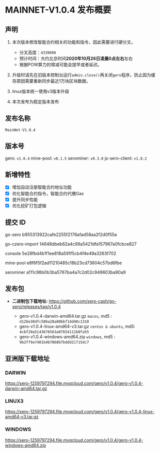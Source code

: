 # MAINNET-V1.0.4 发布概要

## 声明

1. 本次版本修改智能合约相关的功能和指令，因此需要进行硬分叉。
   * 分叉高度：`4339090`
   * 预计时间：大约北京时间**2020年10月26日凌晨0点左右**左右
   * 根据POW算力的增减可能会提早或者延迟。

2. 升级时请先在旧版本控制台运行`admin.close()`再关闭`gero`程序，防止因为缓存原因需要重新同步最近1万块区块数据。

3. linux版本统一使用v3版本升级

4. 本次发布为稳定版本发布

## 发布名称

`MainNet-V1.0.4`



## 版本号

gero:                `v1.0.4`
mine-pool:      `v0.1.5`
serominer:      `v0.3.0`
js-sero-client:  `v1.0.2`



## 新增特性

 - [x] 增加自动注册智能合约地址功能
 - [x] 优化智能合约指令，智能合约代缴Gas
 - [x] 提升同步性能
 - [x] 优化挖矿打包逻辑

## 提交 ID

go-sero             b955313922cafe2255f2176afad58aa2f2d0f55a

go-czero-import     14648dbeb62a4c99a5421dfa157967a0fcbce827

console             5e28fbd4b1f1ee818a591f5cb4f4e49a3263f702

mine-pool           e8f6f5f2ad11210485c18b23cd73604c57bd6fbe

serominer           a111c98b0b3ba5767ba4a7c2d02c949603ba90a9    



## 发布包

* **二进制包下载地址:**  <https://github.com/sero-cash/go-sero/releases/tag/v1.0.4>

   * gero-v1.0.4-darwin-amd64.tar.gz  `macos`,  md5 : `d126e30dfc586a20a80bbf14d40c1310`
   * gero-v1.0.4-linux-amd64-v3.tar.gz  `centos & ubuntu`, md5: `4cbf20a5143676563a07654111b0fa55`
   * gero-v1.0.4-windows-amd64.zip  `windows`, md5 : `9b2ff9a7401b4b7868bfbddd21715dc7`



## 亚洲版下载地址

### DARWIN

<https://sero-1259797294.file.myqcloud.com/gero/v1.0.4/gero-v1.0.4-darwin-amd64.tar.gz>

### LINUX3

<https://sero-1259797294.file.myqcloud.com/gero/v1.0.4/gero-v1.0.4-linux-amd64-v3.tar.gz>

### WINDOWS

<https://sero-1259797294.file.myqcloud.com/gero/v1.0.4/gero-v1.0.4-windows-amd64.zip>
